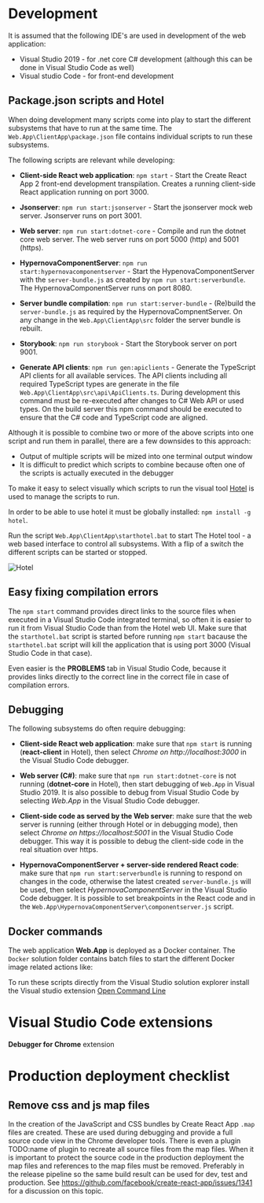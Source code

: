 # Development

It is assumed that the following IDE's are used in development of the web application:

- Visual Studio 2019 - for .net core C# development (although this can be done in Visual Studio Code as well)
- Visual studio Code - for front-end development

## Package.json scripts and Hotel

When doing development many scripts come into play to start the different subsystems that have to run at the same time. The
```Web.App\ClientApp\package.json``` file contains individual scripts to run these subsystems.

The following scripts are relevant while developing:

- **Client-side React web application**: `npm start` - Start the Create React App 2 front-end development transpilation. Creates a running
  client-side React application running on port 3000.

- **Jsonserver**: `npm run start:jsonserver` - Start the jsonserver mock web server. Jsonserver runs on port 3001.

- **Web server**: `npm run start:dotnet-core` - Compile and run the dotnet core web server. The web server runs on port 5000 (http) and 5001 (https).

- **HypernovaComponentServer**: `npm run start:hypernovacomponentserver` - Start the HypenovaComponentServer with the `server-bundle.js`
  as created by `npm run start:serverbundle`. The HypernovaComponentServer runs on port 8080.

- **Server bundle compilation**: `npm run start:server-bundle` - (Re)build the `server-bundle.js` as required by the HypernovaCompnentServer.
  On any change in the `Web.App\ClientApp\src` folder the server bundle is rebuilt.

- **Storybook**: `npm run storybook` - Start the Storybook server on port 9001.

- **Generate API clients**: `npm run gen:apiclients` - Generate the TypeScript API clients for all available services. The API clients including all required TypeScript types are generate in the file `Web.App\ClientApp\src\api\ApiClients.ts`. During development this command must be re-executed after changes to C# Web API or used types. On the build server this npm command should be executed to ensure that the C# code and TypeScript code are aligned. 
  
Although it is possible to combine two or more of the above scripts into one script and run them in parallel, there are a few downsides to this approach:

- Output of multiple scripts will be mized into one terminal output window
- It is difficult to predict which scripts to combine because often one of the scripts is actually executed in the debugger

To make it easy to select visually which scripts to run the visual tool [Hotel](https://www.npmjs.com/package/hotel) is used to
manage the scripts to run.

In order to be able to use hotel it must be globally installed: ```npm install -g hotel```.

Run the script ```Web.App\ClientApp\starthotel.bat``` to start The Hotel tool - a web based interface to control all subsystems. With a flip of a switch the different scripts can be started or stopped.

![Hotel](./Hotel.png)

## Easy fixing compilation errors

The ```npm start``` command provides direct links to the source files when executed in a Visual Studio Code integrated terminal, so often it is
easier to run it from Visual Studio Code than from the Hotel web UI. Make sure that the ```starthotel.bat``` script is started before running
```npm start``` bacause the ```starthotel.bat``` script will kill the application that is using port 3000 (Visual Studio Code in that case).

Even easier is the **PROBLEMS** tab in Visual Studio Code, because it provides links directly to the correct line in the correct file in case
of compilation errors.

## Debugging

The following subsystems do often require debugging:

- **Client-side React web application**: make sure that ```npm start``` is running (**react-client** in Hotel), then select *Chrome on http://localhost:3000*
  in the Visual Studio Code debugger.

- **Web server (C#)**: make sure that  ```npm run start:dotnet-core``` is not running (**dotnet-core** in Hotel), then start debugging of ```Web.App``` in Visual Studio 2019.
  It is also possible to debug from Visual Studio Code by selecting *Web.App* in the Visual Studio Code debugger.

- **Client-side code as served by the Web server**: make sure that the web server is running (either through Hotel or in debugging mode), then select
  *Chrome on https://localhost:5001* in the Visual Studio Code debugger. This way it is possible to debug the client-side code in the real situation over https.

- **HypernovaComponentServer + server-side rendered React code**: make sure that ```npm run start:serverbundle``` is running to respond on changes in the code, otherwise the   latest created ```server-bundle.js``` will be used, then select *HypernovaComponentServer* in the Visual Studio Code debugger. It is possible to set breakpoints in the
  React code and in the ```Web.App\HypernovaComponentServer\componentserver.js``` script.

## Docker commands

The web application **Web.App** is deployed as a Docker container. The ```Docker``` solution folder contains batch files to start the different Docker image
related actions like:

To run these scripts directly from the Visual Studio solution explorer install the Visual studio 
extension [Open Command Line](https://marketplace.visualstudio.com/items?itemName=MadsKristensen.OpenCommandLine)

# Visual Studio Code extensions
**Debugger for Chrome** extension

# Production deployment checklist

## Remove css and js map files
In the creation of the JavaScript and CSS bundles by Create React App ```.map``` files are created.
These are used during debugging and provide a full source code view in the Chrome developer tools.
There is even a plugin TODO:name of plugin to recreate all source files from the map files.
When it is important to protect the source code in the production deployment the map files
and references to the map files must be removed. Preferably in the release pipeline so the same
build result can be used for dev, test and production. See https://github.com/facebook/create-react-app/issues/1341 for a discussion on this topic.
